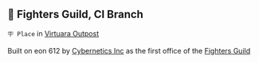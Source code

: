 ## 🏢 Fighters Guild, CI Branch

`🪧 Place` in [Virtuara Outpost](<https://zeithalt.github.io/r/virtuara_outpost.html>)

Built on eon 612 by [Cybernetics Inc](<https://zeithalt.github.io/r/cybernetics_inc.html>) as the first office of the [Fighters Guild](<https://zeithalt.github.io/r/fighters_guild.html>) 

<!---
keywords:  ci, virtuara outpost
aliases: 
-->